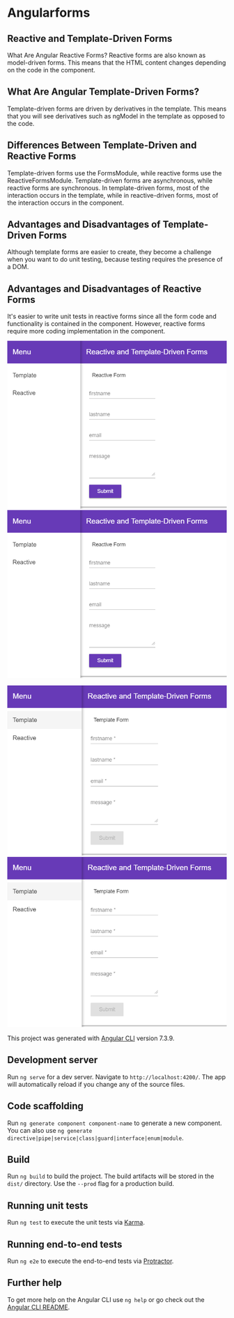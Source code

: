 # Angularforms

## Reactive and Template-Driven Forms
What Are Angular Reactive Forms?
Reactive forms are also known as model-driven forms. This means that the HTML content changes depending on the code in the component.

## What Are Angular Template-Driven Forms?
Template-driven forms are driven by derivatives in the template. This means that you will see derivatives such as ngModel in the template as opposed to the code. 

## Differences Between Template-Driven and Reactive Forms
Template-driven forms use the FormsModule, while reactive forms use the ReactiveFormsModule.
Template-driven forms are asynchronous, while reactive forms are synchronous.
In template-driven forms, most of the interaction occurs in the template, while in reactive-driven forms, most of the interaction occurs in the component.

## Advantages and Disadvantages of Template-Driven Forms
Although template forms are easier to create, they become a challenge when you want to do unit testing, because testing requires the presence of a DOM.

## Advantages and Disadvantages of Reactive Forms
It's easier to write unit tests in reactive forms since all the form code and functionality is contained in the component. However, reactive forms require more coding implementation in the component.

![Alt text](src/img/reactive.png)
<img src="src/img/reactive.png">

![Alt text](src/img/template.png)
<img src="src/img/template.png">




This project was generated with [Angular CLI](https://github.com/angular/angular-cli) version 7.3.9.

## Development server

Run `ng serve` for a dev server. Navigate to `http://localhost:4200/`. The app will automatically reload if you change any of the source files.

## Code scaffolding

Run `ng generate component component-name` to generate a new component. You can also use `ng generate directive|pipe|service|class|guard|interface|enum|module`.

## Build

Run `ng build` to build the project. The build artifacts will be stored in the `dist/` directory. Use the `--prod` flag for a production build.

## Running unit tests

Run `ng test` to execute the unit tests via [Karma](https://karma-runner.github.io).

## Running end-to-end tests

Run `ng e2e` to execute the end-to-end tests via [Protractor](http://www.protractortest.org/).

## Further help

To get more help on the Angular CLI use `ng help` or go check out the [Angular CLI README](https://github.com/angular/angular-cli/blob/master/README.md).
